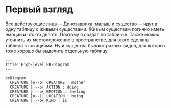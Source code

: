 # Первый взгляд

Все действующие лица -- Динозавриха, малыш и 
существо -- идут в одну таблицу с живыми
существами. Живым существам логично иметь
эмоции и что-то делать. Поэтому я 
создал по табличке. Также можно уточнить их
местоположение в пространстве, для этого
сделана таблица с локациями. Ну и существа
бывают разных видов, для которых тоже хорошо 
бы выделить отдельную таблицу.

```mermaid
---
title: High-level ER-Diagram
---

erDiagram
  CREATURE }o--o| CREATURE : mother
  CREATURE }|--o{ ACTION : doing
  CREATURE }|--o{ EMOTION : feeling
  CREATURE }o--|| LOCATION : being
  CREATURE ||--o{ KIND : is
```
